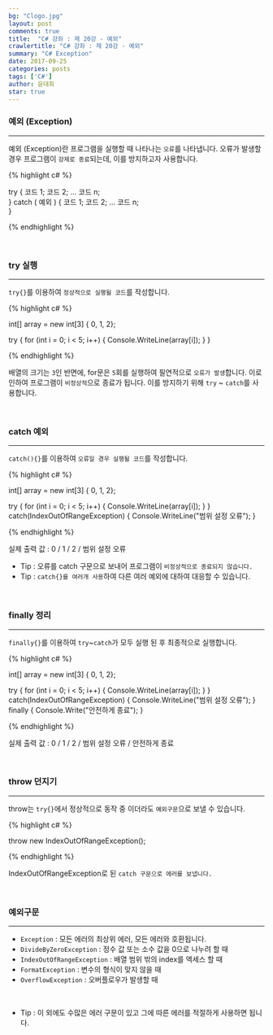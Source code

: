 ```yaml
---
bg: "Clogo.jpg"
layout: post
comments: true
title:  "C# 강좌 : 제 20강 - 예외"
crawlertitle: "C# 강좌 : 제 20강 - 예외"
summary: "C# Exception"
date: 2017-09-25
categories: posts
tags: ['C#']
author: 윤대희
star: true
---
```


### 예외 (Exception) ###
----------
예외 (Exception)란 프로그램을 실행할 때 나타나는 `오류`를 나타냅니다. 오류가 발생할 경우 프로그램이 `강제로 종료`되는데, 이를 방지하고자 사용합니다. 

{% highlight c# %}

try
{
    코드 1;
    코드 2;
    ...
    코드 n;   
}
catch ( 예외 )
{
    코드 1;
    코드 2;
    ...
    코드 n;   
}

{% endhighlight %}  

<br>

### try 실행 ###
----------
`try{}`를 이용하여 `정상적으로 실행될 코드`를 작성합니다.

{% highlight c# %}

int[] array = new int[3] { 0, 1, 2};

try
{
    for (int i = 0; i < 5; i++)
    {
        Console.WriteLine(array[i]);
    }
}

{% endhighlight %}  

배열의 크기는 `3`인 반면에, for문은 `5`회를 실행하여 필연적으로 `오류가 발생`합니다. 이로 인하여 프로그램이 `비정상적`으로 종료가 됩니다. 이를 방지하기 위해 `try` ~ `catch`를 사용합니다.

<br>

### catch 예외 ###
----------
`catch(){}`를 이용하여 `오류일 경우 실행될 코드`를 작성합니다.

{% highlight c# %}

int[] array = new int[3] { 0, 1, 2};

try
{
    for (int i = 0; i < 5; i++)
    {
        Console.WriteLine(array[i]);
    }
}
catch(IndexOutOfRangeException)
{
    Console.WriteLine("범위 설정 오류");
}

{% endhighlight %}  

실제 출력 값 : 0 / 1 / 2 / 범위 설정 오류

* Tip : 오류를 catch 구문으로 보내어 프로그램이 `비정상적으로 종료되지 않습니다.`
* Tip : `catch{}를 여러개 사용`하여 다른 여러 예외에 대하여 대응할 수 있습니다.

<br>

### finally 정리 ###
----------
`finally{}`를 이용하여 `try`~`catch`가 모두 실행 된 후 최종적으로 실행합니다.


{% highlight c# %}

int[] array = new int[3] { 0, 1, 2};

try
{
    for (int i = 0; i < 5; i++)
    {
        Console.WriteLine(array[i]);
    }
}
catch(IndexOutOfRangeException)
{
    Console.WriteLine("범위 설정 오류");
}
finally
{
    Console.Write("안전하게 종료");
}

{% endhighlight %}  

실제 출력 값 : 0 / 1 / 2 / 범위 설정 오류 / 안전하게 종료

<br>

### throw 던지기 ###
----------
throw는 `try{}`에서 정상적으로 동작 중 이더라도 `예외구문`으로 보낼 수 있습니다.

{% highlight c# %}

throw new IndexOutOfRangeException();

{% endhighlight %} 

IndexOutOfRangeException로 된 `catch 구문으로 에러를 보냅니다.`

<br>

### 예외구문 ###
----------

* `Exception` : 모든 에러의 최상위 에러, 모든 에러와 호환됩니다.
* `DivideByZeroException` : 정수 값 또는 소수 값을 0으로 나누려 할 때
* `IndexOutOfRangeException` : 배열 범위 밖의 index를 엑세스 할 때
* `FormatException` : 변수의 형식이 맞지 않을 때
* `OverflowException` : 오버플로우가 발생할 때

<br>

* Tip : 이 외에도 수많은 에러 구문이 있고 그에 따른 에러를 적절하게 사용하면 됩니다.
